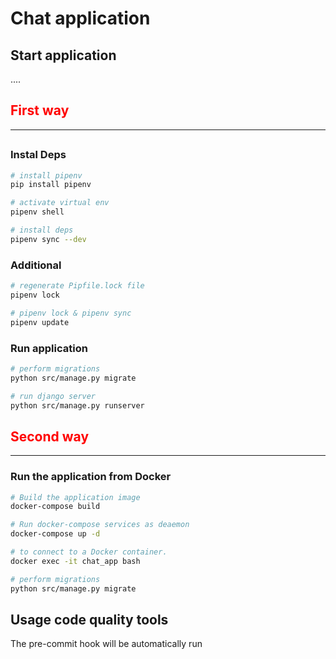# Chat application

## Start application
....

## <span style='color:red'>First way</span>
______
## 

### Instal Deps
```bash
# install pipenv
pip install pipenv

# activate virtual env
pipenv shell

# install deps
pipenv sync --dev
```

### Additional

```bash
# regenerate Pipfile.lock file
pipenv lock

# pipenv lock & pipenv sync
pipenv update
```

### Run application
```bash
# perform migrations
python src/manage.py migrate

# run django server
python src/manage.py runserver
```
## <span style='color:red'>Second way</span>

____

### Run the application from Docker

```bash
# Build the application image
docker-compose build

# Run docker-compose services as deaemon
docker-compose up -d

# to connect to a Docker container.
docker exec -it chat_app bash

# perform migrations
python src/manage.py migrate
```

## Usage code quality tools
The pre-commit hook will be automatically run

